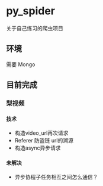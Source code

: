 # py_spider
关于自己练习的爬虫项目
## 环境
需要 Mongo
## 目前完成
### 梨视频
#### 技术
* 构造video_url再次请求
* Referer 防盗链 url的溯源
* 构造async异步请求
#### 未解决
* 异步协程子任务相互之间怎么通信？
